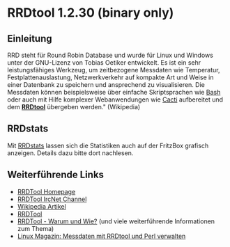 # RRDtool 1.2.30 (binary only)

Einleitung
----------

RRD steht für Round Robin Database und wurde für Linux und Windows unter
der GNU-Lizenz von Tobias Oetiker entwickelt. Es ist ein sehr
leistungsfähiges Werkzeug, um zeitbezogene Messdaten wie Temperatur,
Festplattenauslastung, Netzwerkverkehr auf kompakte Art und Weise in
einer Datenbank zu speichern und ansprechend zu visualisieren. Die
Messdaten können beispielsweise über einfache Skriptsprachen wie
[Bash](../bash/README.md) oder auch mit Hilfe komplexer Webanwendungen
wie [Cacti](http://de.wikipedia.org/wiki/Cacti)
aufbereitet und dem
**[RRDtool](http://www.rrdtool.org/)** übergeben
werden." (Wikipedia)

RRDstats
--------

Mit [RRDstats](../rrdstats/README.md) lassen sich die Statistiken auch
auf der FritzBox grafisch anzeigen. Details dazu bitte dort nachlesen.

Weiterführende Links
--------------------

-   [RRDTool Homepage](http://www.rrdtool.org/)
-   [RRDTool IrcNet
    Channel](http://www.krogloth.de/rrd/channel/)
-   [Wikipedia
    Artikel](http://de.wikipedia.org/wiki/RRDtool)
-   [RRDTool](http://oss.oetiker.ch/rrdtool/)
-   [RRDTool - Warum und
    Wie?](http://www.msexchangefaq.de/tools/rrdtool.htm) (und
    viele weiterführende Informationen zum Thema)
-   [Linux Magazin: Messdaten mit RRDtool und Perl
    verwalten](http://www.linux-magazin.de/heft_abo/ausgaben/2004/06/daten_ausgesiebt)

